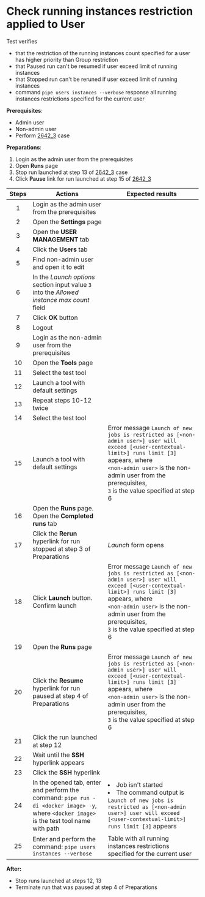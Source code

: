 # Check running instances restriction applied to User

Test verifies
- that the restriction of the running instances count specified for a user has higher priority than Group restriction
- that Paused run can't be resumed if user exceed limit of running instances
- that Stopped run can't be reruned if user exceed limit of running instances
- command `pipe users instances --verbose` response all running instances restrictions specified for the current
 user

**Prerequisites**:
- Admin user
- Non-admin user
- Perform [2642_3](2642_3.md) case

**Preparations**:
1. Login as the admin user from the prerequisites
2. Open **Runs** page
3. Stop run launched at step 13 of [2642_3](2642_3.md) case
4. Click **Pause** link for run launched at step 15 of [2642_3](2642_3.md)

| Steps | Actions | Expected results |
| :---: | --- | --- |
| 1 | Login as the admin user from the prerequisites | |
| 2 | Open the **Settings** page | |
| 3 | Open the **USER MANAGEMENT** tab | |
| 4 | Click the **Users** tab | |
| 5 | Find non-admin user and open it to edit | |
| 6 | In the *Launch options* section input value `3` into the *Allowed instance max count* field | |
| 7 | Click **OK** button | |
| 8 | Logout | |
| 9 | Login as the non-admin user from the prerequisites | |
| 10 | Open the **Tools** page | |
| 11 | Select the test tool | |
| 12 | Launch a tool with default settings | |
| 13 | Repeat steps 10-12 twice | |
| 14 | Select the test tool | |
| 15 | Launch a tool with default settings | Error message `Launch of new jobs is restricted as [<non-admin user>] user will exceed [<user-contextual-limit>] runs limit [3]` appears, where <br> `<non-admin user>` is the non-admin user from the prerequisites, <br> `3` is the value specified at step 6 |
| 16 | Open the **Runs** page. Open the **Completed runs** tab | |
| 17 | Click the **Rerun** hyperlink for run stopped at step 3 of Preparations | *Launch* form opens |
| 18 | Click **Launch** button. Confirm launch | Error message `Launch of new jobs is restricted as [<non-admin user>] user will exceed [<user-contextual-limit>] runs limit [3]` appears, where <br> `<non-admin user>` is the non-admin user from the prerequisites, <br> `3` is the value specified at step 6 |
| 19 | Open the **Runs** page | |
| 20 | Click the **Resume** hyperlink for run paused at step 4 of Preparations | Error message `Launch of new jobs is restricted as [<non-admin user>] user will exceed [<user-contextual-limit>] runs limit [3]` appears, where <br> `<non-admin user>` is the non-admin user from the prerequisites, <br> `3` is the value specified at step 6 |
| 21 | Click the run launched at step 12 | |
| 22 | Wait until the **SSH** hyperlink appears | |
| 23 | Click the **SSH** hyperlink | |
| 24 | In the opened tab, enter and perform the command: `pipe run -di <docker image> -y`, <br> where `<docker image>` is the test tool name with path | <li> Job isn't started <li> The command output is `Launch of new jobs is restricted as [<non-admin user>] user will exceed [<user-contextual-limit>] runs limit [3]` appears |
| 25 | Enter and perform the command: `pipe users instances --verbose` | Table with all running instances restrictions specified for the current user |

**After:**
- Stop runs launched at steps 12, 13
- Terminate run that was paused at step 4 of Preparations

